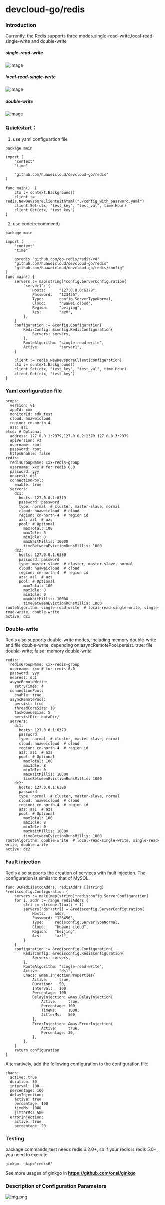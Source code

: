  # devcloud-go/redis

### Introduction
Currently, the Redis supports three modes.single-read-write,local-read-single-write and double-write
##### single-read-write
![image](../img/redis-single-read-write.png)
##### local-read-single-write
![image](../img/redis-local-read-single-write.png)
##### double-write
![image](../img/redis-double-write.png)
### Quickstart：
1. use yaml configuartion file
```bigquery
package main

import (
    "context"
    "time"

    "github.com/huaweicloud/devcloud-go/redis"
)

func main()  {
    ctx := context.Background()
    client := redis.NewDevsporeClientWithYaml("./config_with_password.yaml")
    client.Set(ctx, "test_key", "test_val", time.Hour)
    client.Get(ctx, "test_key")
}
```
2. use code(recommend)
```bigquery
package main

import (
    "context"
    "time"

    goredis "github.com/go-redis/redis/v8"
    "github.com/huaweicloud/devcloud-go/redis"
    "github.com/huaweicloud/devcloud-go/redis/config"
)
func main() {
    servers := map[string]*config.ServerConfiguration{
        "server1": {
            Hosts:      "127.0.0.0:6379",
            Password:   "123456",
            Type:       config.ServerTypeNormal,
            Cloud:      "huawei cloud",
            Region:     "beijing",
            Azs:        "az0",
        },
    }
    configuration := &config.Configuration{
        RedisConfig: &config.RedisConfiguration{
            Servers: servers,
        },
        RouteAlgorithm: "single-read-write",
        Active:         "server1",  
    }

    client := redis.NewDevsporeClient(configuration)
    ctx := context.Background()
    client.Set(ctx, "test_key", "test_val", time.Hour)
    client.Get(ctx, "test_key")
}
```
### Yaml configuration file

```bigquery
props:
  version: v1
  appId: xxx
  monitorId: sdk_test
  cloud: huaweicloud
  region: cn-north-4
  azs: az1 
etcd: # Optional
  address: 127.0.0.1:2379,127.0.0.2:2379,127.0.0.3:2379
  apiVersion: v3
  username: root
  password: root
  httpsEnable: false
redis:
  redisGroupName: xxx-redis-group
  username: xxx # for redis 6.0
  password: yyy
  nearest: dc1
  connectionPool:
    enable: true
  servers:
    dc1:
      hosts: 127.0.0.1:6379
      password: password
      type: normal  # cluster, master-slave, normal
      cloud: huaweicloud  # cloud
      region: cn-north-4  # region id
      azs: az1  # azs
      pool: # Optional
        maxTotal: 100
        maxIdle: 8
        minIdle: 0
        maxWaitMillis: 10000
        timeBetweenEvictionRunsMillis: 1000
    dc2:
      hosts: 127.0.0.1:6380
      password: password
      type: master-slave  # cluster, master-slave, normal
      cloud: huaweicloud  # cloud
      region: cn-north-4  # region id
      azs: az1  # azs
      pool: # Optional
        maxTotal: 100
        maxIdle: 8
        minIdle: 0
        maxWaitMillis: 10000
        timeBetweenEvictionRunsMillis: 1000
routeAlgorithm: single-read-write  # local-read-single-write, single-read-write, double-write
active: dc1
```
### Double-write
Redis also supports double-write modes, including memory double-write and file double-write, 
depending on asyncRemotePool.persist. true: file double-write; false: memory double-write
```bigquery
redis:
  redisGroupName: xxx-redis-group
  username: xxx # for redis 6.0
  password: yyy
  nearest: dc1
  asyncRemoteWrite:
    retryTimes: 4
  connectionPool:
    enable: true
  asyncRemotePool:
    persist: true
    threadCoreSize: 10
    taskQueueSize: 5
    persistDir: dataDir/
  servers:
    dc1:
      hosts: 127.0.0.1:6379
      password:
      type: normal  # cluster, master-slave, normal
      cloud: huaweicloud  # cloud
      region: cn-north-4  # region id
      azs: az1  # azs
      pool: # Optional
        maxTotal: 100
        maxIdle: 8
        minIdle: 0
        maxWaitMillis: 10000
        timeBetweenEvictionRunsMillis: 1000
    dc2:
      hosts: 127.0.0.1:6380
      password:
      type: normal  # cluster, master-slave, normal
      cloud: huaweicloud  # cloud
      region: cn-north-4  # region id
      azs: az1  # azs
      pool: # Optional
        maxTotal: 100
        maxIdle: 8
        minIdle: 0
        maxWaitMillis: 10000
        timeBetweenEvictionRunsMillis: 1000
routeAlgorithm: double-write  # local-read-single-write, single-read-write, double-write
active: dc2
```
### Fault injection
Redis also supports the creation of services with fault injection. The configuration is similar to that of MySQL.
```bigquery
func DCRedis(etcdAddrs, redisAddrs []string) *redisconfig.Configuration {
    servers := make(map[string]*redisconfig.ServerConfiguration)
    for i, addr := range redisAddrs {
        stri := strconv.Itoa(i + 1)
        servers["ds"+stri] = &redisconfig.ServerConfiguration{
            Hosts:    addr,
            Password: "123456",
            Type:     redisconfig.ServerTypeNormal,
            Cloud:    "huawei cloud",
            Region:   "beijing",
            Azs:      "az1",
        }
    }
    configuration := &redisconfig.Configuration{
        RedisConfig: &redisconfig.RedisConfiguration{
            Servers: servers,
        },
        RouteAlgorithm: "single-read-write",
        Active:         "ds1",
        Chaos: &mas.InjectionProperties{
            Active:     true,
            Duration:   50,
            Interval:   100,
            Percentage: 100,
            DelayInjection: &mas.DelayInjection{
                Active:     true,
                Percentage: 100,
                TimeMs:     1000,
                JitterMs:   500,
            },
            ErrorInjection: &mas.ErrorInjection{
                Active:     true,
                Percentage: 30,
            },
        },
    }
    return configuration
}
```
Alternatively, add the following configuration to the configuration file:
```bigquery
chaos:
  active: true
  duration: 50
  interval: 100
  percentage: 100
  delayInjection:
    active: true
    percentage: 100
    timeMs: 1000
    jitterMs: 500
  errorInjection:
    active: true
    percentage: 20
```
### Testing
package commands_test needs redis 6.2.0+, so if your redis is redis 5.0+, you need to execute 
```bigquery
ginkgo -skip="redis6" 
```
See more usages of ginkgo in **https://github.com/onsi/ginkgo**

### Description of Configuration Parameters
![img.png](../img/redis-configuration.png)